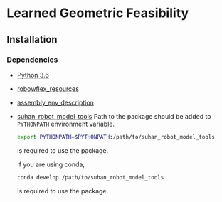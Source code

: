 # Learned Geometric Feasibility

## Installation

### Dependencies

- [Python 3.6](https://www.python.org/downloads/release/python-360/)

- [robowflex_resources](https://github.com/KavrakiLab/robowflex_resources)
- [assembly_env_description](https://github.com/psh117/assembly_env_description) 
- [suhan_robot_model_tools](https://github.com/psh117/suhan_robot_model_tools)
    Path to the package should be added to `PYTHONPATH` environment variable.
    ```bash
    export PYTHONPATH=$PYTHONPATH:/path/to/suhan_robot_model_tools
    ``` 
    is required to use the package.

    If you are using conda,
    ```bash
    conda develop /path/to/suhan_robot_model_tools
    ```
    is required to use the package.
 
